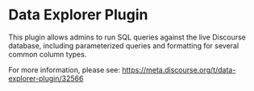 # Data Explorer Plugin

This plugin allows admins to run SQL queries against the live Discourse database,
including parameterized queries and formatting for several common column types.

For more information, please see: https://meta.discourse.org/t/data-explorer-plugin/32566
